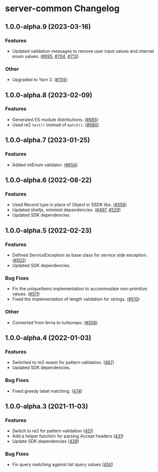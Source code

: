 # server-common Changelog

## 1.0.0-alpha.9 (2023-03-16)

### Features

- Updated validation messages to remove user input values and internal enum values. ([#695](https://github.com/awslabs/smithy-typescript/pull/695), [#704](https://github.com/awslabs/smithy-typescript/pull/704), [#713](https://github.com/awslabs/smithy-typescript/pull/713))

### Other

- Upgraded to Yarn 3. ([#705](https://github.com/awslabs/smithy-typescript/pull/705))

## 1.0.0-alpha.8 (2023-02-09)

### Features

- Generated ES module distributions. ([#685](https://github.com/awslabs/smithy-typescript/pull/685))
- Used re2 `test()` instead of `match()`. ([#680](https://github.com/awslabs/smithy-typescript/pull/680))

## 1.0.0-alpha.7 (2023-01-25)

### Features

- Added intEnum validator. ([#654](https://github.com/awslabs/smithy-typescript/pull/654))

## 1.0.0-alpha.6 (2022-08-22)

### Features

- Used Record type in place of Object in SSDK libs. ([#558](https://github.com/awslabs/smithy-typescript/pull/558))
- Updated shelljs, minimist dependencies. ([#497](https://github.com/awslabs/smithy-typescript/pull/497), [#529](https://github.com/awslabs/smithy-typescript/pull/529))
- Updated SDK dependencies.

## 1.0.0-alpha.5 (2022-02-23)

### Features

- Defined ServiceException as base class for service side exception. ([#502](https://github.com/awslabs/smithy-typescript/pull/502))
- Updated SDK dependencies.

### Bug Fixes

- Fix the uniqueItems implementation to accommodate non-primitive values. ([#511](https://github.com/awslabs/smithy-typescript/pull/511))
- Fixed the implementation of length validation for strings. ([#510](https://github.com/awslabs/smithy-typescript/pull/510))

### Other

- Converted from lerna to turborepo. ([#506](https://github.com/awslabs/smithy-typescript/pull/506))

## 1.0.0-alpha.4 (2022-01-03)

### Features

- Switched to re2-wasm for pattern validation. ([467](https://github.com/awslabs/smithy-typescript/pull/467))
- Updated SDK dependencies.

### Bug Fixes

- Fixed greedy label matching. ([474](https://github.com/awslabs/smithy-typescript/pull/474))

## 1.0.0-alpha.3 (2021-11-03)

### Features

- Switch to re2 for pattern validation ([451](https://github.com/awslabs/smithy-typescript/pull/451))
- Add a helper function for parsing Accept headers ([431](https://github.com/awslabs/smithy-typescript/pull/431))
- Update SDK dependencies ([439](https://github.com/awslabs/smithy-typescript/pull/439))

### Bug Fixes

- Fix query matching against list query values ([450](https://github.com/awslabs/smithy-typescript/pull/450))
